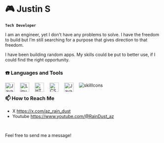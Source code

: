 # 🎮 Justin S

**`Tech Developer`**

I am an engineer, yet I don't have any problems to solve. I have the freedom to build but I’m still searching for a purpose that gives direction to that freedom.

I have been building random apps. My skills could be put to better use, if I could find the right opportunity.

### ☎️ Languages and Tools

<img align="left" alt="Java" width="30px" style="padding-right:15px;" src="https://cdn.jsdelivr.net/gh/devicons/devicon/icons/java/java-original.svg"/>
<img align="left" alt="Linux" width="30px" style="padding-right:15px;" src="https://cdn.jsdelivr.net/gh/devicons/devicon/icons/linux/linux-original.svg" />
<img align="left" alt="HTML" width="30px" style="padding-right:15px;" src="https://cdn.jsdelivr.net/gh/devicons/devicon/icons/html5/html5-plain.svg" />
<img align="left" alt="CSS" width="30px" style="padding-right:15px;" src="https://cdn.jsdelivr.net/gh/devicons/devicon/icons/css3/css3-plain.svg" />
<img align="left" alt="JavaScript" width="30px" style="padding-right:15px;" src="https://cdn.jsdelivr.net/gh/devicons/devicon/icons/javascript/javascript-plain.svg" />
<img alt="skillIcons" src="https://skillicons.dev/icons?i=aws,arduino,cpp,ai,py,raspberrypi,rust&perline=7" />

<br />


### 📫 How to Reach Me

- X  https://x.com/az_rain_dust
- Youtube https://www.youtube.com/@RainDust_az
<br />


<!--
<details>
 <summary><h3>👨‍💻 Justin's Coding Journey</h3></summary>
   I have been using computers for 25+ years. There were no companies with entry level tech jobs in my area, so I have been outside looking in. Working in warehouses just to pay the bills by day, coding for free by night, thinking of a better future the whole time. Recently, I became a Computer Science Student. My goal is to escape from the warehouse simulation loop I am stuck in. Then find a new job in the tech industry simulation. I decided to begin a youtube channel to connect with other developers. I have been building in stealth mode for years, I need to get my skills in public view. Watching myself work will give me an insight into how i can improve my processes to become a better tech developer. I generally write random apps, but I enjoy when the software interacts with hardware in the real world. I like writing code that has a visible effect on the physical world...
-->


Feel free to send me a message!

